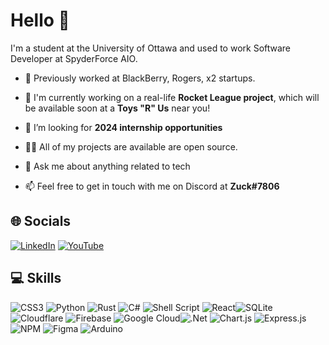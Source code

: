 # Hello 👋

I'm a student at the University of Ottawa and used to work Software Developer at SpyderForce AIO.

- 🔭 Previously worked at BlackBerry, Rogers, x2 startups.

- 🌱 I'm currently working on a real-life **Rocket League project**, which will be available soon at a **Toys "R" Us** near you!

- 🤝 I’m looking for **2024 internship opportunities**

- 👨‍💻 All of my projects are available are open source.

- 💬 Ask me about anything related to tech

- 📫 Feel free to get in touch with me on Discord at **Zuck#7806**

## 🌐 Socials
[![LinkedIn](https://img.shields.io/badge/LinkedIn-%230077B5.svg?logo=linkedin&logoColor=white)](https://www.linkedin.com/in/zachary-levesque-60500b252/) [![YouTube](https://img.shields.io/badge/YouTube-%23FF0000.svg?logo=YouTube&logoColor=white)](https://www.youtube.com/channel/UCTYXT-TktUaYZgbKkVZBsFw)

## 💻 Skills


![CSS3](https://img.shields.io/badge/CSS3-%231572B6.svg?style=flat-square&logo=css3&logoColor=white) ![Python](https://img.shields.io/badge/Python-3670A0?style=flat-square&logo=python&logoColor=ffdd54) ![Rust](https://img.shields.io/badge/Rust-%23000000.svg?style=flat-square&logo=rust&logoColor=white) ![C#](https://img.shields.io/badge/C%23-%23239120.svg?style=flat-square&logo=c-sharp&logoColor=white) ![Shell Script](https://img.shields.io/badge/Shell-%233E474A.svg?style=flat-square&logo=gnu-bash&logoColor=white) ![React](https://img.shields.io/badge/React-%2320232a.svg?style=flat-square&logo=react&logoColor=%2361DAFB)![SQLite](https://img.shields.io/badge/SQLite-%2307405e.svg?style=flat-square&logo=sqlite&logoColor=white) ![Cloudflare](https://img.shields.io/badge/Cloudflare-F38020?style=flat-square&logo=Cloudflare&logoColor=white) ![Firebase](https://img.shields.io/badge/Firebase-%23039BE5.svg?style=flat-square&logo=firebase) ![Google Cloud](https://img.shields.io/badge/Google%20Cloud-%234285F4.svg?style=flat-square&logo=google-cloud&logoColor=white)![.Net](https://img.shields.io/badge/.NET-5C2D91?style=flat-square&logo=.net&logoColor=white) ![Chart.js](https://img.shields.io/badge/Chart.js-F5788D.svg?style=flat-square&logo=chart.js&logoColor=white) ![Express.js](https://img.shields.io/badge/Express-%23404d59.svg?style=flat-square&logo=express&logoColor=%2361DAFB) ![NPM](https://img.shields.io/badge/NPM-%23000000.svg?style=flat-square&logo=npm&logoColor=white) ![Figma](https://img.shields.io/badge/Figma-%23F24E1E.svg?style=flat-square&logo=figma&logoColor=white) ![Arduino](https://img.shields.io/badge/-Arduino-00979D?style=flat-square&logo=Arduino&logoColor=white) 

